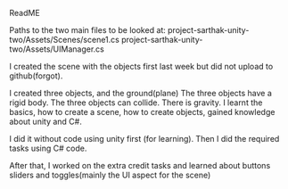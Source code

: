 ReadME

Paths to the two main files to be looked at: 
project-sarthak-unity-two/Assets/Scenes/scene1.cs
project-sarthak-unity-two/Assets/UIManager.cs

I created the scene with the objects first last week but did not upload to github(forgot).

I created three objects, and the ground(plane)
The three objects have a rigid body.
The three objects can collide.
There is gravity.
I learnt the basics, how to create a scene, how to create objects, gained knowledge about unity and C#.

I did it without code using unity first (for learning).
Then I did the required tasks using C# code.

After that, I worked on the extra credit tasks and learned about buttons sliders and toggles(mainly the UI aspect for the scene)



